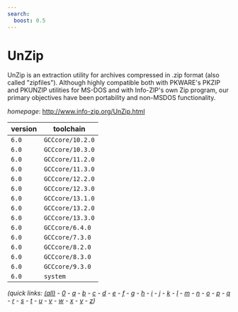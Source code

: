 ```yaml
---
search:
  boost: 0.5
---
```

# UnZip

UnZip is an extraction utility for archives compressed in .zip format (also called "zipfiles"). Although highly compatible both with PKWARE's PKZIP and PKUNZIP utilities for MS-DOS and with Info-ZIP's own Zip program, our primary objectives have been portability and non-MSDOS functionality.

*homepage*: <http://www.info-zip.org/UnZip.html>

version | toolchain
--------|----------
``6.0`` | ``GCCcore/10.2.0``
``6.0`` | ``GCCcore/10.3.0``
``6.0`` | ``GCCcore/11.2.0``
``6.0`` | ``GCCcore/11.3.0``
``6.0`` | ``GCCcore/12.2.0``
``6.0`` | ``GCCcore/12.3.0``
``6.0`` | ``GCCcore/13.1.0``
``6.0`` | ``GCCcore/13.2.0``
``6.0`` | ``GCCcore/13.3.0``
``6.0`` | ``GCCcore/6.4.0``
``6.0`` | ``GCCcore/7.3.0``
``6.0`` | ``GCCcore/8.2.0``
``6.0`` | ``GCCcore/8.3.0``
``6.0`` | ``GCCcore/9.3.0``
``6.0`` | ``system``


*(quick links: [(all)](../index.md) - [0](../0/index.md) - [a](../a/index.md) - [b](../b/index.md) - [c](../c/index.md) - [d](../d/index.md) - [e](../e/index.md) - [f](../f/index.md) - [g](../g/index.md) - [h](../h/index.md) - [i](../i/index.md) - [j](../j/index.md) - [k](../k/index.md) - [l](../l/index.md) - [m](../m/index.md) - [n](../n/index.md) - [o](../o/index.md) - [p](../p/index.md) - [q](../q/index.md) - [r](../r/index.md) - [s](../s/index.md) - [t](../t/index.md) - [u](../u/index.md) - [v](../v/index.md) - [w](../w/index.md) - [x](../x/index.md) - [y](../y/index.md) - [z](../z/index.md))*

